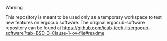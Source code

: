 > [!WARNING]  
> This repository is meant to be used only as a temporary workspace to test new features on ergocub software. The original ergocub-software repository can be found at https://github.com/icub-tech-iit/ergocub-software?tab=BSD-3-Clause-1-ov-file#readme 
